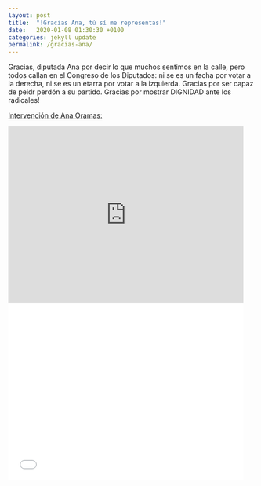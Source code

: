```yaml
---
layout: post
title:  "!Gracias Ana, tú sí me representas!"
date:   2020-01-08 01:30:30 +0100
categories: jekyll update
permalink: /gracias-ana/
---
```



Gracias, diputada Ana por decir lo que muchos sentimos en la calle, pero todos callan en el Congreso de los Diputados: ni se es un facha por votar a la derecha, ni se es un etarra por votar a la izquierda. Gracias por ser capaz de peidr perdón a su partido. Gracias por mostrar DIGNIDAD ante los radicales!


[Intervención de Ana Oramas:](https://youtu.be/MGLhkiLaeaE)
<iframe width="480" height="360" src="https://youtu.be/MGLhkiLaeaE" frameborder="0"></iframe>
<iframe width="480" height="360" src="//www.youtube.com/embed/w0K1wwSJZoc" frameborder="0" allowfullscreen="allowfullscreen"></iframe>
<iframe width="480" height="360" src=""//youtu.be/MGLhkiLaeaE" frameborder="0" allowfullscreen="allowfullscreen"></iframe>
